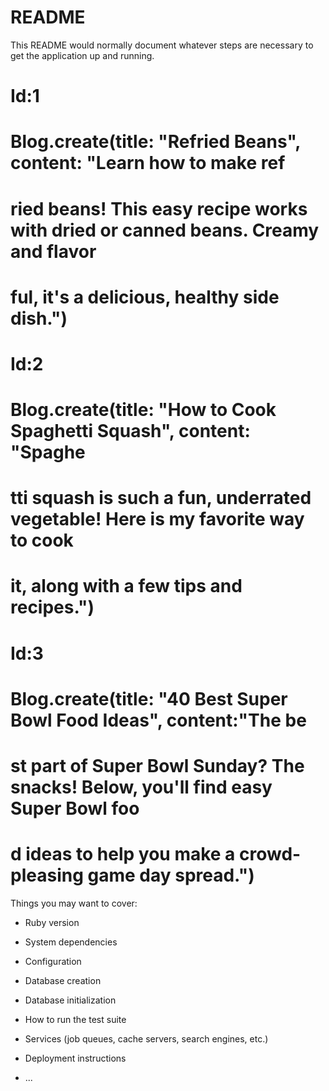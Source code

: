 # README

This README would normally document whatever steps are necessary to get the
application up and running.

# Id:1
# Blog.create(title: "Refried Beans", content: "Learn how to make ref
# ried beans! This easy recipe works with dried or canned beans. Creamy and flavor
# ful, it's a delicious, healthy side dish.")

# Id:2
# Blog.create(title: "How to Cook Spaghetti Squash", content: "Spaghe
# tti squash is such a fun, underrated vegetable! Here is my favorite way to cook 
# it, along with a few tips and recipes.")

# Id:3
# Blog.create(title: "40 Best Super Bowl Food Ideas", content:"The be
# st part of Super Bowl Sunday? The snacks! Below, you'll find easy Super Bowl foo
# d ideas to help you make a crowd-pleasing game day spread.")
Things you may want to cover:

* Ruby version

* System dependencies

* Configuration

* Database creation

* Database initialization

* How to run the test suite

* Services (job queues, cache servers, search engines, etc.)

* Deployment instructions

* ...
